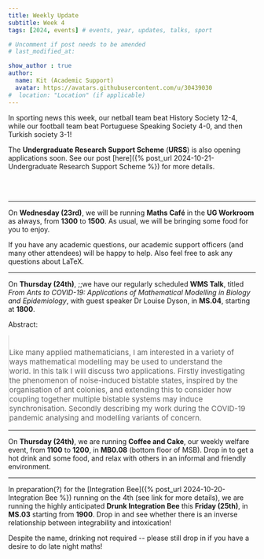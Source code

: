 ```yaml
---
title: Weekly Update
subtitle: Week 4
tags: [2024, events] # events, year, updates, talks, sport

# Uncomment if post needs to be amended
# last_modified_at:

show_author : true
author:
  name: Kit (Academic Support)
  avatar: https://avatars.githubusercontent.com/u/30439030
#  location: "Location" (if applicable)
---
```


In sporting news this week, our netball team beat History Society 12-4, while our football team beat Portuguese Speaking Society 4-0, and then Turkish society 3-1!

The **Undergraduate Research Support Scheme** (**URSS**) is also opening applications soon. See our post [here]({% post_url 2024-10-21-Undergraduate Research Support Scheme %}) for more details.

<br/>
<br/>

---

On **Wednesday (23rd)**, we will be running **Maths Café** in the **UG Workroom** as always, from **1300** to **1500**. As usual, we will be bringing some food for you to enjoy.

If you have any academic questions, our academic support officers (and many other attendees) will be happy to help. Also feel free to ask any questions about LaTeX.

---

On **Thursday (24th)**, ;;we have our regularly scheduled **WMS Talk**, titled *From Ants to COVID-19: Applications of Mathematical Modelling in Biology and Epidemiology*, with guest speaker Dr Louise Dyson, in **MS.04**, starting at **1800**.

<style>
blockquote {
    padding: 10px 20px 0 0;
    margin: 0 0 0 0;
    font-size: 15px;
}
</style>

Abstract:
> Like many applied mathematicians, I am interested in a variety of ways mathematical modelling may be used to understand the world. In this talk I will discuss two applications. Firstly investigating the phenomenon of noise-induced bistable states, inspired by the organisation of ant colonies, and extending this to consider how coupling together multiple bistable systems may induce synchronisation. Secondly describing my work during the COVID-19 pandemic analysing and modelling variants of concern.

---

On **Thursday (24th)**, we are running **Coffee and Cake**, our weekly welfare event, from **1100** to **1200**, in **MB0.08** (bottom floor of MSB). Drop in to get a hot drink and some food, and relax with others in an informal and friendly environment.

---

In preparation(?) for the [Integration Bee]({% post_url 2024-10-20-Integration Bee %}) running on the 4th (see link for more details), we are running the highly anticipated **Drunk Integration Bee** this **Friday (25th)**, in **MS.03** starting from **1900**. Drop in and see whether there is an inverse relationship between integrability and intoxication!

Despite the name, drinking not required -- please still drop in if you have a desire to do late night maths!
